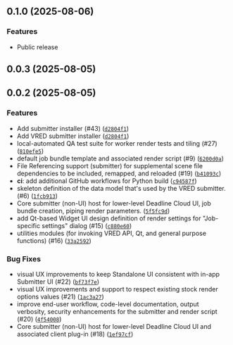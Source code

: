 ## 0.1.0 (2025-08-06)


### Features
* Public release


## 0.0.3 (2025-08-05)




## 0.0.2 (2025-08-05)


### Features
* Add submitter installer (#43) ([`d2804f1`](https://github.com/aws-deadline/deadline-cloud-for-vred/commit/d2804f1e698550e1cd4caa27a9bbb0b218425799))
* Add VRED submitter installer ([`d2804f1`](https://github.com/aws-deadline/deadline-cloud-for-vred/commit/d2804f1e698550e1cd4caa27a9bbb0b218425799))
* local-automated QA test suite for worker render tests and tiling (#27) ([`810efe5`](https://github.com/aws-deadline/deadline-cloud-for-vred/commit/810efe5893f8168ddab20f78fbbdd4228529c647))
* default job bundle template and associated render script (#9) ([`6200d0a`](https://github.com/aws-deadline/deadline-cloud-for-vred/commit/6200d0a462e85cff8129d4cc3a3001e8433c88f3))
* File Referencing support (submitter) for supplemental scene file dependencies to be included, remapped, and reloaded (#19) ([`b41093c`](https://github.com/aws-deadline/deadline-cloud-for-vred/commit/b41093ce65005e98397e340547ea744043763441))
* **ci**: add additional GitHub workflows for Python build ([`c94587f`](https://github.com/aws-deadline/deadline-cloud-for-vred/commit/c94587f69ad54f26fccfbe8b8ca76249ad403768))
* skeleton definition of the data model that's used by the VRED submitter. (#6) ([`1fcb913`](https://github.com/aws-deadline/deadline-cloud-for-vred/commit/1fcb913f54e602b7af2ef5dcc8c3c30be494390c))
* Core submitter (non-UI) host for lower-level Deadline Cloud UI, job bundle creation, piping render parameters. ([`5f5fc9d`](https://github.com/aws-deadline/deadline-cloud-for-vred/commit/5f5fc9d62f8afa36d2d59363bbe75ea4aa55ed94))
* add Qt-based Widget UI design definition of render settings for "Job-specific settings" dialog (#15) ([`c880e60`](https://github.com/aws-deadline/deadline-cloud-for-vred/commit/c880e60a64b9f67c25e3f9dddeb76d6533606866))
* utilities modules (for invoking VRED API, Qt, and general purpose functions) (#16) ([`33a2592`](https://github.com/aws-deadline/deadline-cloud-for-vred/commit/33a259290220823819f5fecfdb047a7eaf671185))

### Bug Fixes
* visual UX improvements to keep Standalone UI consistent with in-app Submitter UI (#22) ([`bf73f7e`](https://github.com/aws-deadline/deadline-cloud-for-vred/commit/bf73f7e2fe657b4045695dff0aa84b4ad89859f5))
* visual UX improvements and support to respect existing stock render options values (#21) ([`1ac3a27`](https://github.com/aws-deadline/deadline-cloud-for-vred/commit/1ac3a27a23fba96a501606980c5567d869d1f1c4))
* improve end-user workflow, code-level documentation, output verbosity, security enhancements for the submitter and render script (#20) ([`4f54008`](https://github.com/aws-deadline/deadline-cloud-for-vred/commit/4f540087f7a67852d2e09a0123ea1ec394cd7d88))
* Core submitter (non-UI) host for lower-level Deadline Cloud UI and associated client plug-in (#18) ([`1ef97cf`](https://github.com/aws-deadline/deadline-cloud-for-vred/commit/1ef97cf23908375042d0cdd347eb39a5441fdc58))


